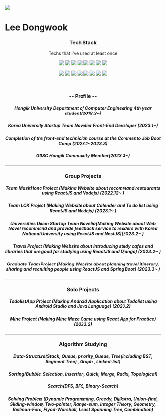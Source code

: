 <img src = "https://capsule-render.vercel.app/api?type=wave&color=auto&height=300&section=header&text=capsule%20render&fontSize=90"/>
<h1>Lee Dongwook</h1>

<h3 align="center">Tech Stack</h3> 
<p align="center"> Techs that I've used at least once </p>
<p align="center">
<img src = "https://img.shields.io/badge/Python-3766AB?style=flat-square&logo=Python&logoColor=white"/>
<img src = "https://img.shields.io/badge/C++-00FF00?style=flat-square&logo=C%2B%2B&logoColor=black"/>
<img src = "https://img.shields.io/badge/Java-FF0000?style=flat-square&logo=Java&logoColor=white"/>
<img src = "https://img.shields.io/badge/C-FFFF00?style=flat-square&logo=C&logoColor=black"/>
<img src = "https://img.shields.io/badge/Javascript-00FFFF?style=flat-square&logo=Javascript&logoColor=black"/>
<img src = "https://img.shields.io/badge/HTML-FF00FF?style=flat-square&logo=HTML5&logoColor=black"/>
<img src = "https://img.shields.io/badge/Kotlin-FF0000?style=flat-square&logo=Kotlin&logoColor=white"/>
<img src = "https://img.shields.io/badge/NestJS-808080?style=flat-square&logo=NestJS&logoColor=white"/>
</p>
<p align="center">
<img src = "https://img.shields.io/badge/CSS-808080?style=flat-square&logo=CSS3&logoColor=white"/>
<img src = "https://img.shields.io/badge/SpringBoot-66FF66?style=flat-square&logo=SpringBoot&logoColor=white"/>
<img src = "https://img.shields.io/badge/NodeJS-009900?style=flat-square&logo=NodeJS&logoColor=white"/>
<img src = "https://img.shields.io/badge/ReactJS-0066CC?style=flat-square&logo=ReactJS&logoColor=white"/>
<img src = "https://img.shields.io/badge/Postgresql-FF9999?style=flat-square&logo=Postgresql&logoColor=black"/>
<img src = "https://img.shields.io/badge/Mysql-FFCC99?style=flat-square&logo=Mysql&logoColor=black"/>
<img src = "https://img.shields.io/badge/AndroidStudio-66FF66?style=flat-square&logo=AndroidStudio&logoColor=white"/>
<img src = "https://img.shields.io/badge/Django-000000?style=flat-square&logo=Django&logoColor=white"/>
</p>

<br />
<h3 align="center"> -- Profile -- </h3>
<p align="center">
<h5 align="center">Hongik University Department of Computer Engineering 4th year student(2018.3~)</h5>
<h5 align="center">Korea University Startup Team Novelier Front-End Developer (2023.1~) </h5>
<h5 align="center">Completion of the front-end technician course at the Commento Job Boot Camp (2023.1~2023.3)</h5>
<h5 align="center">GDSC Hongik Community Member(2023.3~) </h5>
<hr />
</p>
<h3 align="center"> Group Projects</h3>
<p align="center">
<h5 align = "center">Team MasitHong Project (Making Website about recommand restaurants using ReactJS and Nodejs) (2022.12~   )</h5>
<h5 align = "center">Team LCK Project (Making Website about Calender and To do list using ReactJS and Nodejs) (2023.1~  )</h5>
<h5 align = "center">Universities Union Startup Team Novelia(Making Website about Web Novel recommand and provide feedback service to readers with Korea National University using ReactJS and NestJS)(2023.2~ )</h5>
 <h5 align = "center"> Travel Project (Making Website about 
Introducing study cafes and libraries that are good for studying using ReactJS and Django) (2023.2~ ) </h5>
<h5 align = "center">Graduate Team Project (Making Website about planning travel itinerary, sharing and recruiting people using ReactJS and Spring Boot) (2023.3~  )</h5>

</p>
<hr />
<h3 align="center"> Solo Projects</h3>
<p align="center">
 <h5 align = "center"> TodolistApp Project (Making Android Application about Todolist using Android Studio and Java Language) (2023.2) </h5>
 <h5 align = "center"> Mine Project (Making Mine Maze Game using React App for Practice) (2023.2) </h5>
 </p>
 <hr />
 <h3 align="center"> Algorithm Studying</h3>
 <p align="center">
 <h5 align="center"> Data-Structure(Stack, Queue, priority_Queue, Tree(including BST, Segment Tree) , Graph , Linked-list) </h5>
 <h5 align="center"> Sorting(Bubble, Selection, Insertion, Quick, Merge, Radix, Topological) </h5>
 <h5 align="center"> Search(DFS, BFS, Binary-Search) </h5>
 <h5 align="center"> Solving Problem (Dynamic Programming, Greedy, Dijikstra, Union-find, Sliding-window, Two-pointer, Range-sum, Integer Theory, Geometry, Bellman-Ford, Flyod-Warshall, Least Spanning Tree, Combination) </h5>
<!--
**Lee-Dongwook/Lee-Dongwook** is a ✨ _special_ ✨ repository because its `README.md` (this file) appears on your GitHub profile.

Here are some ideas to get you started:

- 🔭 I’m currently working on ...
- 🌱 I’m currently learning ...
- 👯 I’m looking to collaborate on ...
- 🤔 I’m looking for help with ...
- 💬 Ask me about ...
- 📫 How to reach me: ...
- 😄 Pronouns: ...
- ⚡ Fun fact: ...
-->
